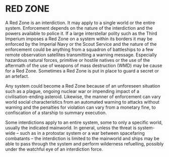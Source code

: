 # RED ZONE
A Red Zone is an interdiction. It may apply to a single world or the entire system. Enforcement depends on the nature of the interdiction and the powers available to police it. If a large interstellar polity such as the Third Imperium imposes a Red Zone on a system within its borders it may be enforced by the Imperial Navy or the Scout Service and the nature of the enforcement could be anything from a squadron of battleships to a few remote observation satellites transmitting a warning message. Especially hazardous natural forces, primitive or hostile natives or the use of the aftermath of the use of weapons of mass destruction (WMD) may be cause for a Red Zone. Sometimes a Red Zone is put in place to guard a secret or an artefact. 

Any system could become a Red Zone because of an unforeseen situation such as a plague, ongoing nuclear war or impending impact of a civilisation-ending asteroid. Likewise, the manner of enforcement can vary world social characteristics from an automated warning to attacks without warning and the penalties for violation can vary from a monetary fine, to confiscation of a starship to summary execution.

Some interdictions apply to an entire system, some to only a specific world, usually the indicated mainworld. In general, unless the threat is system-wide – such as in a protostar system or a war between spacefaring combatants – the interdiction is limited to the mainworld and ships may be able to pass through the system and perform wilderness refuelling, possibly under the watchful eye of an interdiction force.

